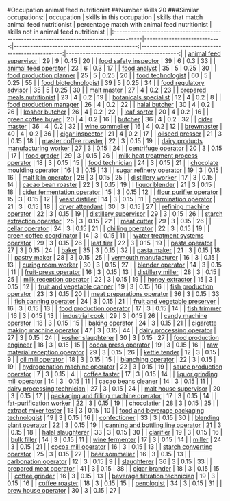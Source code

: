 #Occupation animal feed nutritionist
##Number skills 20
###Similar occupations:
| occupation                                                                              |   skills in this occupation |   skills that match animal feed nutritionist |   percentage match with animal feed nutritionist |   skills not in animal feed nutritionist |
|:----------------------------------------------------------------------------------------|----------------------------:|---------------------------------------------:|-------------------------------------------------:|-----------------------------------------:|
| [animal feed supervisor](animal_feed_supervisor.md)                                     |                          29 |                                            9 |                                             0.45 |                                       20 |
| [food safety inspector](food_safety_inspector.md)                                       |                          39 |                                            6 |                                             0.3  |                                       33 |
| [animal feed operator](animal_feed_operator.md)                                         |                          23 |                                            6 |                                             0.3  |                                       17 |
| [food analyst](food_analyst.md)                                                         |                          35 |                                            5 |                                             0.25 |                                       30 |
| [food production planner](food_production_planner.md)                                   |                          25 |                                            5 |                                             0.25 |                                       20 |
| [food technologist](food_technologist.md)                                               |                          60 |                                            5 |                                             0.25 |                                       55 |
| [food biotechnologist](food_biotechnologist.md)                                         |                          39 |                                            5 |                                             0.25 |                                       34 |
| [food regulatory advisor](food_regulatory_advisor.md)                                   |                          35 |                                            5 |                                             0.25 |                                       30 |
| [malt master](malt_master.md)                                                           |                          27 |                                            4 |                                             0.2  |                                       23 |
| [prepared meals nutritionist](prepared_meals_nutritionist.md)                           |                          23 |                                            4 |                                             0.2  |                                       19 |
| [botanicals specialist](botanicals_specialist.md)                                       |                          12 |                                            4 |                                             0.2  |                                        8 |
| [food production manager](food_production_manager.md)                                   |                          26 |                                            4 |                                             0.2  |                                       22 |
| [halal butcher](halal_butcher.md)                                                       |                          30 |                                            4 |                                             0.2  |                                       26 |
| [kosher butcher](kosher_butcher.md)                                                     |                          26 |                                            4 |                                             0.2  |                                       22 |
| [leaf sorter](leaf_sorter.md)                                                           |                          20 |                                            4 |                                             0.2  |                                       16 |
| [green coffee buyer](green_coffee_buyer.md)                                             |                          20 |                                            4 |                                             0.2  |                                       16 |
| [butcher](butcher.md)                                                                   |                          36 |                                            4 |                                             0.2  |                                       32 |
| [cider master](cider_master.md)                                                         |                          36 |                                            4 |                                             0.2  |                                       32 |
| [wine sommelier](wine_sommelier.md)                                                     |                          16 |                                            4 |                                             0.2  |                                       12 |
| [brewmaster](brewmaster.md)                                                             |                          40 |                                            4 |                                             0.2  |                                       36 |
| [cigar inspector](cigar_inspector.md)                                                   |                          21 |                                            4 |                                             0.2  |                                       17 |
| [oilseed presser](oilseed_presser.md)                                                   |                          21 |                                            3 |                                             0.15 |                                       18 |
| [master coffee roaster](master_coffee_roaster.md)                                       |                          22 |                                            3 |                                             0.15 |                                       19 |
| [dairy products manufacturing worker](dairy_products_manufacturing_worker.md)           |                          27 |                                            3 |                                             0.15 |                                       24 |
| [centrifuge operator](centrifuge_operator.md)                                           |                          20 |                                            3 |                                             0.15 |                                       17 |
| [food grader](food_grader.md)                                                           |                          29 |                                            3 |                                             0.15 |                                       26 |
| [milk heat treatment process operator](milk_heat_treatment_process_operator.md)         |                          18 |                                            3 |                                             0.15 |                                       15 |
| [food technician](food_technician.md)                                                   |                          24 |                                            3 |                                             0.15 |                                       21 |
| [chocolate moulding operator](chocolate_moulding_operator.md)                           |                          16 |                                            3 |                                             0.15 |                                       13 |
| [sugar refinery operator](sugar_refinery_operator.md)                                   |                          19 |                                            3 |                                             0.15 |                                       16 |
| [malt kiln operator](malt_kiln_operator.md)                                             |                          28 |                                            3 |                                             0.15 |                                       25 |
| [distillery worker](distillery_worker.md)                                               |                          17 |                                            3 |                                             0.15 |                                       14 |
| [cacao bean roaster](cacao_bean_roaster.md)                                             |                          22 |                                            3 |                                             0.15 |                                       19 |
| [liquor blender](liquor_blender.md)                                                     |                          21 |                                            3 |                                             0.15 |                                       18 |
| [cider fermentation operator](cider_fermentation_operator.md)                           |                          15 |                                            3 |                                             0.15 |                                       12 |
| [flour purifier operator](flour_purifier_operator.md)                                   |                          15 |                                            3 |                                             0.15 |                                       12 |
| [yeast distiller](yeast_distiller.md)                                                   |                          14 |                                            3 |                                             0.15 |                                       11 |
| [germination operator](germination_operator.md)                                         |                          21 |                                            3 |                                             0.15 |                                       18 |
| [dryer attendant](dryer_attendant.md)                                                   |                          30 |                                            3 |                                             0.15 |                                       27 |
| [refining machine operator](refining_machine_operator.md)                               |                          22 |                                            3 |                                             0.15 |                                       19 |
| [distillery supervisor](distillery_supervisor.md)                                       |                          29 |                                            3 |                                             0.15 |                                       26 |
| [starch extraction operator](starch_extraction_operator.md)                             |                          25 |                                            3 |                                             0.15 |                                       22 |
| [meat cutter](meat_cutter.md)                                                           |                          29 |                                            3 |                                             0.15 |                                       26 |
| [cellar operator](cellar_operator.md)                                                   |                          24 |                                            3 |                                             0.15 |                                       21 |
| [chilling operator](chilling_operator.md)                                               |                          22 |                                            3 |                                             0.15 |                                       19 |
| [green coffee coordinator](green coffee coordinator.md)                                 |                          14 |                                            3 |                                             0.15 |                                       11 |
| [water treatment systems operator](water_treatment_systems_operator.md)                 |                          29 |                                            3 |                                             0.15 |                                       26 |
| [leaf tier](leaf_tier.md)                                                               |                          22 |                                            3 |                                             0.15 |                                       19 |
| [pasta operator](pasta_operator.md)                                                     |                          27 |                                            3 |                                             0.15 |                                       24 |
| [baker](baker.md)                                                                       |                          35 |                                            3 |                                             0.15 |                                       32 |
| [pasta maker](pasta_maker.md)                                                           |                          21 |                                            3 |                                             0.15 |                                       18 |
| [pastry maker](pastry_maker.md)                                                         |                          28 |                                            3 |                                             0.15 |                                       25 |
| [vermouth manufacturer](vermouth_manufacturer.md)                                       |                          16 |                                            3 |                                             0.15 |                                       13 |
| [curing room worker](curing_room_worker.md)                                             |                          30 |                                            3 |                                             0.15 |                                       27 |
| [blender operator](blender_operator.md)                                                 |                          14 |                                            3 |                                             0.15 |                                       11 |
| [fruit-press operator](fruit-press_operator.md)                                         |                          16 |                                            3 |                                             0.15 |                                       13 |
| [distillery miller](distillery_miller.md)                                               |                          28 |                                            3 |                                             0.15 |                                       25 |
| [milk reception operator](milk_reception_operator.md)                                   |                          22 |                                            3 |                                             0.15 |                                       19 |
| [honey extractor](honey_extractor.md)                                                   |                          15 |                                            3 |                                             0.15 |                                       12 |
| [fruit and vegetable canner](fruit_and_vegetable_canner.md)                             |                          19 |                                            3 |                                             0.15 |                                       16 |
| [fish production operator](fish_production_operator.md)                                 |                          23 |                                            3 |                                             0.15 |                                       20 |
| [meat preparations operator](meat_preparations_operator.md)                             |                          36 |                                            3 |                                             0.15 |                                       33 |
| [fish canning operator](fish_canning_operator.md)                                       |                          24 |                                            3 |                                             0.15 |                                       21 |
| [fruit and vegetable preserver](fruit_and_vegetable_preserver.md)                       |                          16 |                                            3 |                                             0.15 |                                       13 |
| [food production operator](food_production_operator.md)                                 |                          17 |                                            3 |                                             0.15 |                                       14 |
| [fish trimmer](fish_trimmer.md)                                                         |                          16 |                                            3 |                                             0.15 |                                       13 |
| [industrial cook](industrial_cook.md)                                                   |                          29 |                                            3 |                                             0.15 |                                       26 |
| [candy machine operator](candy_machine_operator.md)                                     |                          18 |                                            3 |                                             0.15 |                                       15 |
| [baking operator](baking_operator.md)                                                   |                          24 |                                            3 |                                             0.15 |                                       21 |
| [cigarette making machine operator](cigarette_making_machine_operator.md)               |                          47 |                                            3 |                                             0.15 |                                       44 |
| [dairy processing operator](dairy_processing_operator.md)                               |                          27 |                                            3 |                                             0.15 |                                       24 |
| [kosher slaughterer](kosher_slaughterer.md)                                             |                          30 |                                            3 |                                             0.15 |                                       27 |
| [food production engineer](food_production_engineer.md)                                 |                          18 |                                            3 |                                             0.15 |                                       15 |
| [cocoa press operator](cocoa_press_operator.md)                                         |                          19 |                                            3 |                                             0.15 |                                       16 |
| [raw material reception operator](raw_material_reception_operator.md)                   |                          29 |                                            3 |                                             0.15 |                                       26 |
| [kettle tender](kettle_tender.md)                                                       |                          12 |                                            3 |                                             0.15 |                                        9 |
| [oil mill operator](oil_mill_operator.md)                                               |                          18 |                                            3 |                                             0.15 |                                       15 |
| [blanching operator](blanching_operator.md)                                             |                          22 |                                            3 |                                             0.15 |                                       19 |
| [hydrogenation machine operator](hydrogenation_machine_operator.md)                     |                          22 |                                            3 |                                             0.15 |                                       19 |
| [sauce production operator](sauce_production_operator.md)                               |                           7 |                                            3 |                                             0.15 |                                        4 |
| [coffee taster](coffee_taster.md)                                                       |                          17 |                                            3 |                                             0.15 |                                       14 |
| [liquor grinding mill operator](liquor_grinding_mill_operator.md)                       |                          14 |                                            3 |                                             0.15 |                                       11 |
| [cacao beans cleaner](cacao_beans_cleaner.md)                                           |                          14 |                                            3 |                                             0.15 |                                       11 |
| [dairy processing technician](dairy_processing_technician.md)                           |                          27 |                                            3 |                                             0.15 |                                       24 |
| [malt house supervisor](malt_house_supervisor.md)                                       |                          20 |                                            3 |                                             0.15 |                                       17 |
| [packaging and filling machine operator](packaging_and_filling_machine_operator.md)     |                          17 |                                            3 |                                             0.15 |                                       14 |
| [fat-purification worker](fat-purification_worker.md)                                   |                          22 |                                            3 |                                             0.15 |                                       19 |
| [chocolatier](chocolatier.md)                                                           |                          28 |                                            3 |                                             0.15 |                                       25 |
| [extract mixer tester](extract_mixer_tester.md)                                         |                          13 |                                            3 |                                             0.15 |                                       10 |
| [food and beverage packaging technologist](food_and_beverage_packaging_technologist.md) |                          19 |                                            3 |                                             0.15 |                                       16 |
| [confectioner](confectioner.md)                                                         |                          33 |                                            3 |                                             0.15 |                                       30 |
| [blending plant operator](blending_plant_operator.md)                                   |                          22 |                                            3 |                                             0.15 |                                       19 |
| [canning and bottling line operator](canning_and_bottling_line_operator.md)             |                          21 |                                            3 |                                             0.15 |                                       18 |
| [halal slaughterer](halal_slaughterer.md)                                               |                          33 |                                            3 |                                             0.15 |                                       30 |
| [clarifier](clarifier.md)                                                               |                          19 |                                            3 |                                             0.15 |                                       16 |
| [bulk filler](bulk_filler.md)                                                           |                          14 |                                            3 |                                             0.15 |                                       11 |
| [wine fermenter](wine_fermenter.md)                                                     |                          17 |                                            3 |                                             0.15 |                                       14 |
| [miller](miller.md)                                                                     |                          24 |                                            3 |                                             0.15 |                                       21 |
| [cocoa mill operator](cocoa_mill_operator.md)                                           |                          16 |                                            3 |                                             0.15 |                                       13 |
| [starch converting operator](starch_converting_operator.md)                             |                          25 |                                            3 |                                             0.15 |                                       22 |
| [beer sommelier](beer_sommelier.md)                                                     |                          16 |                                            3 |                                             0.15 |                                       13 |
| [carbonation operator](carbonation_operator.md)                                         |                          12 |                                            3 |                                             0.15 |                                        9 |
| [slaughterer](slaughterer.md)                                                           |                          36 |                                            3 |                                             0.15 |                                       33 |
| [prepared meat operator](prepared_meat_operator.md)                                     |                          41 |                                            3 |                                             0.15 |                                       38 |
| [cigar brander](cigar_brander.md)                                                       |                          18 |                                            3 |                                             0.15 |                                       15 |
| [coffee grinder](coffee_grinder.md)                                                     |                          16 |                                            3 |                                             0.15 |                                       13 |
| [beverage filtration technician](beverage_filtration_technician.md)                     |                          19 |                                            3 |                                             0.15 |                                       16 |
| [coffee roaster](coffee_roaster.md)                                                     |                          18 |                                            3 |                                             0.15 |                                       15 |
| [oenologist](oenologist.md)                                                             |                          34 |                                            3 |                                             0.15 |                                       31 |
| [brew house operator](brew_house_operator.md)                                           |                          30 |                                            3 |                                             0.15 |                                       27 |
